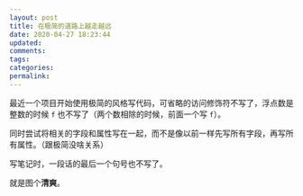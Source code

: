 ```yaml
---
layout: post
title: 在极简的道路上越走越远
date: 2020-04-27 18:23:44
updated:
comments:
tags:
categories:
permalink:
---
```


最近一个项目开始使用极简的风格写代码，可省略的访问修饰符不写了，浮点数是整数的时候 `f` 也不写了（两个数相除的时候，前面一个写 `f`）。



同时尝试将相关的字段和属性写在一起，而不是像以前一样先写所有字段，再写所有属性。（跟极简没啥关系）



写笔记时，一段话的最后一个句号也不写了。



就是图个**清爽**。

